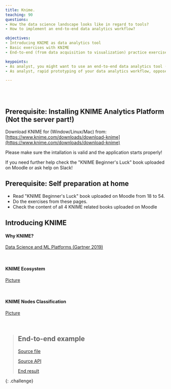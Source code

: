 ```yaml
---
title: Knime.
teaching: 90
questions:
- How the data science landscape looks like in regard to tools?
- How to implement an end-to-end data analytics workflow?

objectives:
- Introducing KNIME as data analytics tool
- Basic exercises with KNIME
- End-to-end (from data acquisition to visualization) practice exercise

keypoints:
- As analyst, you might want to use an end-to-end data analytics tool (with integration of multiple data sources, data pipelines, advanced analytics etc)
- As analyst, rapid prototyping of your data analytics workflow, opposed to using a programing language (R,Python etc), might be a valuable asset

---
```





<br/><br/>

## Prerequisite: Installing KNIME Analytics Platform (Not the server part!)


Download KNIME for (Window/Linux/Mac) from: [https://www.knime.com/downloads/download-knime](https://www.knime.com/downloads/download-knime)

Please make sure the intallation is valid and the application starts properly!

If you need further help check the "KNIME Beginner's Luck" book uploaded on Moodle or ask help on Slack!


## Prerequisite: Self preparation at home
* Read "KNIME Beginner's Luck" book uploaded on Moodle from 18 to 54. 
* Do the exercises from these pages. 
* Check the content of all 4 KNIME related books uploaded on Moodle



## Introducing KNIME

#### Why KNIME? 
[Data Science and ML Platforms (Gartner 2019)](https://www.kdnuggets.com/2019/02/gartner-2019-mq-data-science-machine-learning-changes.html)
 

<br/>

#### KNIME Ecosystem
[Picture](https://github.com/salacika/DE2DSD/tree/main/knime/pictures/Picture3.png)

<br/>

#### KNIME Nodes Classification 
[Picture](https://github.com/salacika/DE2DSD/tree/main/knime/pictures/Picture2.png)


<br/>

>## End-to-end example
> [Source file](https://github.com/CEU-Economics-and-Business/ECBS-5146-Different-Shapes-of-Data/blob/master/artifacts/knime/fips.csv)
>
> [Source API](https://www.ncdc.noaa.gov/cdo-web/webservices/v2)
>
> [End result](https://github.com/CEU-Economics-and-Business/ECBS-5146-Different-Shapes-of-Data/blob/master/artifacts/knime/ceu2020-ver2.knwf)
>
{: .challenge}

<br/><br/>

